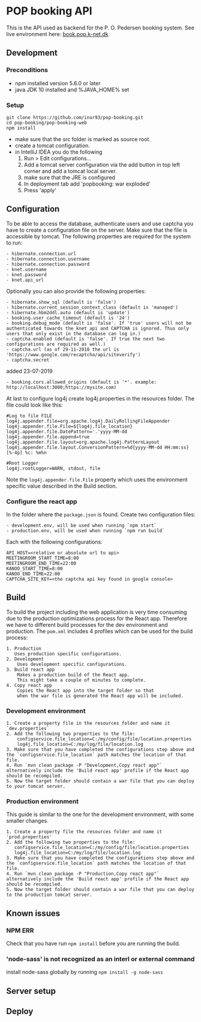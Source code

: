 # POP booking API #
This is the API used as backend for the P. O. Pedersen booking system.
See live environment here: [book.pop.k-net.dk](https://book.pop.k-net.dk)



## Development ##

### Preconditions ###
- npm installed version 5.6.0 or later  
- java JDK 10 installed and %JAVA_HOME% set

### Setup ###
`git clone https://github.com/inur93/pop-booking.git`  
`cd pop-booking/pop-booking-web`  
`npm install`

- make sure that the src folder is marked as source root.
- create a tomcat configuration.
- in IntelliJ IDEA you do the following
    1. Run > Edit configurations...
    2. Add a tomcat server configuration via the add button in top left corner and add a tomcat local server.
    3. make sure that the JRE is configured
    4. In deployment tab add 'popbooking: war exploded'
    5. Press 'apply'

## Configuration ##
To be able to access the database, authenticate users and use captcha you have to create a configuration file on the server.
Make sure that the file is accessible by tomcat.
The following properties are required for the system to run:
    
    - hibernate.connection.url
    - hibernate.connection.username
    - hibernate.connection.password
    - knet.username
    - knet.password
    - knet.api_url
    
Optionally you can also provide the following properties:

    - hibernate.show_sql (default is 'false')
    - hibernate.current_session_context_class (default is 'managed')
    - hibernate.hbm2ddl.auto (default is 'update')
    - booking.user_cache_timeout (default is '24')
    - booking.debug_mode (default is 'false'. If 'true' users will not be authenticated towards the knet api and CAPTCHA is ignored. Thus only users that only exist in the database can log in.)
    - captcha.enabled (default is 'false'. If true the next two configurations are required as well.)
    - captcha.url (as of 29-11-2018 the url is 'https://www.google.com/recaptcha/api/siteverify')
    - captcha.secret
    
added 23-07-2019

    - booking.cors.allowed_origins (default is '*'. example: http://localhost:3000;https://mysite.com) 
    
At last to configure log4j create log4j.properties in the resources folder.
The file could look like this:

```properties
#Log to file FILE
log4j.appender.file=org.apache.log4j.DailyRollingFileAppender
log4j.appender.file.File=${log4j.file_location}
log4j.appender.file.DatePattern='.'yyyy-MM-dd
log4j.appender.file.append=true
log4j.appender.file.layout=org.apache.log4j.PatternLayout
log4j.appender.file.layout.ConversionPattern=%d{yyyy-MM-dd HH:mm:ss} [%-4p] %c: %m%n

#Root Logger
log4j.rootLogger=WARN, stdout, file
```

Note the `log4j.appender.file.File` property which uses the environment specific value described in the Build section.

### Configure the react app ###
In the folder where the `package.json` is found. Create two configuration files:
    
    - development.env, will be used when running `npm start` 
    - production.env, will be used when running `npm run build`
 
 Each with the following configurations:
 ```properties
 API_HOST=<relative or absolute url to api>
 MEETINGROOM_START_TIME=8:00
 MEETINGROOM_END_TIME=22:00
 KANOO_START_TIME=8:00
 KANOO_END_TIME=22:00
 CAPTCHA_SITE_KEY=<the captcha api key found in google console>
 ```

## Build ##
To build the project including the web application is very time consuming due to the production optimizations process for the React app.
Therefore we have to different build processes for the dev environment and production.
The `pom.xml` includes 4 profiles which can be used for the build process:

    1. Production
       Uses production specific configurations.
    2. Development
        Uses development specific configurations.
    3. Build react app
        Makes a production build of the React app.
        This might take a couple of minutes to complete.
    4. Copy react app
        Copies the React app into the target folder so that
        when the war file is generated the React app will be included.
            
        
### Development environment ###

    1. Create a property file in the resources folder and name it `dev.properties`
    2. Add the following two properties to the file:
        configservice.file_location=C:/my/config/file/location.properties  
        log4j.file_location=C:/my/log/file/location.log  
    3. Make sure that you have completed the configurations step above and the `configservice.file_location` path matches the location of that file.
    4. Run `mvn clean package -P "Development,Copy react app"` alternatively include the 'Build react app' profile if the React app should be recompiled.
    5. Now the target folder should contain a war file that you can deploy to your tomcat server.
### Production environment ###
   
This guide is similar to the one for the development environment, with some smaller changes.
 
    1. Create a property file the resources folder and name it 'prod.properties'
    2. Add the following two properties to the file:
       configservice.file_location=C:/my/config/file/location.properties  
       log4j.file_location=C:/my/log/file/location.log
    3. Make sure that you have completed the configurations step above and the `configservice.file_location` path matches the location of that file.
    4. Run `mvn clean package -P "Production,Copy react app"` alternatively include the 'Build react app' profile if the React app should be recompiled.
    5. Now the target folder should contain a war file that you can deploy to the production tomcat server.

## Known issues ##

### NPM ERR ###
Check that you have run `npm install` before you are running the build.

### 'node-sass' is not recognized as an interl or external command ###
install node-sass globally by running `npm install -g node-sass`
## Server setup ##

## Deploy ##

